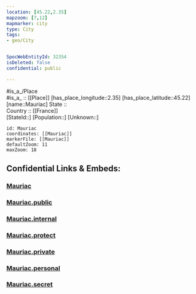 ```yaml
---
location: [45.22,2.35] 
mapzoom: [7,12] 
mapmarker: city 
type: City
tags:
- geo/City


SpocWebEntityId: 32354
isDeleted: false
confidential: public

---
```

#is_a_/Place  
#is_a_ :: [[Place]] 
[has_place_longitude::2.35] 
[has_place_latitude::45.22] 
[name::Mauriac] 
State ::  
Country :: [[France]]  
[StateId::] 
[Population::] 
[Unknown::] 


```leaflet
id: Mauriac
coordinates: [[Mauriac]] 
markerFile: [[Mauriac]] 
defaultZoom: 11 
maxZoom: 18
```


## Confidential Links & Embeds: 

### [Mauriac](/_Standards/Earth/Continent/Europe/Europe~West/France/regions~France/Auvergne-Rhône-Alpes/departments~Auvergne-Rhône-Alpes/Cantal/communes~Cantal/Mauriac/cities~Mauriac/Mauriac.md) 

### [Mauriac.public](/_public/Earth/Continent/Europe/Europe~West/France/regions~France/Auvergne-Rhône-Alpes/departments~Auvergne-Rhône-Alpes/Cantal/communes~Cantal/Mauriac/cities~Mauriac/Mauriac.public.md) 

### [Mauriac.internal](/_internal/Earth/Continent/Europe/Europe~West/France/regions~France/Auvergne-Rhône-Alpes/departments~Auvergne-Rhône-Alpes/Cantal/communes~Cantal/Mauriac/cities~Mauriac/Mauriac.internal.md) 

### [Mauriac.protect](/_protect/Earth/Continent/Europe/Europe~West/France/regions~France/Auvergne-Rhône-Alpes/departments~Auvergne-Rhône-Alpes/Cantal/communes~Cantal/Mauriac/cities~Mauriac/Mauriac.protect.md) 

### [Mauriac.private](/_private/Earth/Continent/Europe/Europe~West/France/regions~France/Auvergne-Rhône-Alpes/departments~Auvergne-Rhône-Alpes/Cantal/communes~Cantal/Mauriac/cities~Mauriac/Mauriac.private.md) 

### [Mauriac.personal](/_personal/Earth/Continent/Europe/Europe~West/France/regions~France/Auvergne-Rhône-Alpes/departments~Auvergne-Rhône-Alpes/Cantal/communes~Cantal/Mauriac/cities~Mauriac/Mauriac.personal.md) 

### [Mauriac.secret](/_secret/Earth/Continent/Europe/Europe~West/France/regions~France/Auvergne-Rhône-Alpes/departments~Auvergne-Rhône-Alpes/Cantal/communes~Cantal/Mauriac/cities~Mauriac/Mauriac.secret.md)

